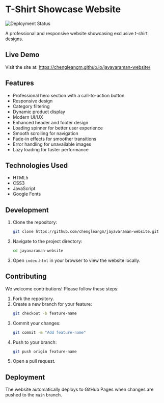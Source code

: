 # T-Shirt Showcase Website

![Deployment Status](https://github.com/chengleangm/jayavaraman-website/actions/workflows/pages/pages-build-deployment/badge.svg)

A professional and responsive website showcasing exclusive t-shirt designs.

## Live Demo
Visit the site at: https://chengleangm.github.io/jayavaraman-website/

## Features
- Professional hero section with a call-to-action button
- Responsive design
- Category filtering
- Dynamic product display
- Modern UI/UX
- Enhanced header and footer design
- Loading spinner for better user experience
- Smooth scrolling for navigation
- Fade-in effects for smoother transitions
- Error handling for unavailable images
- Lazy loading for faster performance

## Technologies Used
- HTML5
- CSS3
- JavaScript
- Google Fonts

## Development
1. Clone the repository:
   ```bash
   git clone https://github.com/chengleangm/jayavaraman-website.git
   ```
2. Navigate to the project directory:
   ```bash
   cd jayavaraman-website
   ```
3. Open `index.html` in your browser to view the website locally.

## Contributing
We welcome contributions! Please follow these steps:
1. Fork the repository.
2. Create a new branch for your feature:
   ```bash
   git checkout -b feature-name
   ```
3. Commit your changes:
   ```bash
   git commit -m "Add feature-name"
   ```
4. Push to your branch:
   ```bash
   git push origin feature-name
   ```
5. Open a pull request.

## Deployment
The website automatically deploys to GitHub Pages when changes are pushed to the `main` branch.
